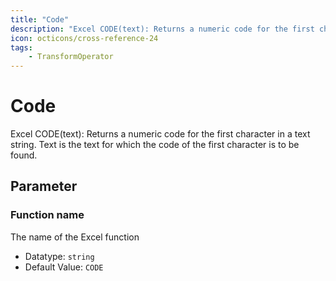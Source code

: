 ```yaml
---
title: "Code"
description: "Excel CODE(text): Returns a numeric code for the first character in a text string. Text is the text for which the code of the first character is to be found."
icon: octicons/cross-reference-24
tags: 
    - TransformOperator
---
```

# Code
<!-- This file was generated - DO NOT CHANGE IT MANUALLY -->



Excel CODE(text): Returns a numeric code for the first character in a text string. Text is the text for which the code of the first character is to be found.

## Parameter

### Function name

The name of the Excel function

- Datatype: `string`
- Default Value: `CODE`



